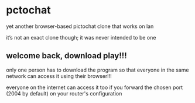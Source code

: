 # pctochat

yet another browser-based pictochat clone that works on lan

it’s not an exact clone though; it was never intended to be one

## welcome back, download play!!!

only one person has to download the program so that everyone in the same network can access it using their browser!!!

everyone on the internet can access it too if you forward the chosen port (2004 by default) on your router's configuration
